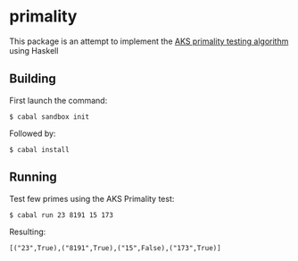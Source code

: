 # primality

This package is an attempt to implement the [AKS primality testing algorithm](https://en.wikipedia.org/wiki/Aks_primality_test) using Haskell

## Building
First launch the command:

`$ cabal sandbox init`

Followed by:

`$ cabal install`

## Running
Test few primes using the AKS Primality test:

`$ cabal run 23 8191 15 173`

Resulting:

`[("23",True),("8191",True),("15",False),("173",True)]`
